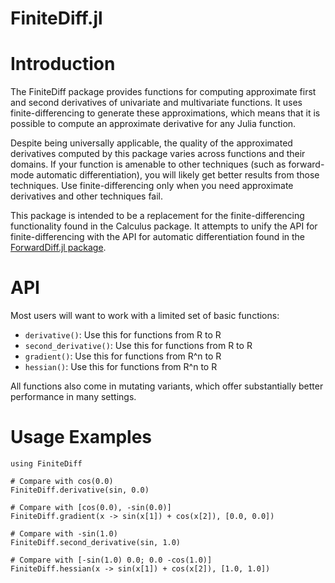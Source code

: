 FiniteDiff.jl
=============

# Introduction

The FiniteDiff package provides functions for computing approximate first and
second derivatives of univariate and multivariate functions. It uses
finite-differencing to generate these approximations, which means that it is
possible to compute an approximate derivative for any Julia function.

Despite being universally applicable, the quality of the approximated
derivatives computed by this package varies across functions and their domains.
If your function is amenable to other techniques (such as forward-mode
automatic differentiation), you will likely get better results from those
techniques. Use finite-differencing only when you need approximate derivatives
and other techniques fail.

This package is intended to be a replacement for the finite-differencing
functionality found in the Calculus package. It attempts to unify the API
for finite-differencing with the API for automatic differentiation found in the
[ForwardDiff.jl package](http://www.juliadiff.org/ForwardDiff.jl/index.html).

# API

Most users will want to work with a limited set of basic functions:

* `derivative()`: Use this for functions from R to R
* `second_derivative()`: Use this for functions from R to R
* `gradient()`: Use this for functions from R^n to R
* `hessian()`: Use this for functions from R^n to R

All functions also come in mutating variants, which offer substantially better
performance in many settings.

# Usage Examples

    using FiniteDiff

    # Compare with cos(0.0)
    FiniteDiff.derivative(sin, 0.0)

    # Compare with [cos(0.0), -sin(0.0)]
    FiniteDiff.gradient(x -> sin(x[1]) + cos(x[2]), [0.0, 0.0])

    # Compare with -sin(1.0)
    FiniteDiff.second_derivative(sin, 1.0)

    # Compare with [-sin(1.0) 0.0; 0.0 -cos(1.0)]
    FiniteDiff.hessian(x -> sin(x[1]) + cos(x[2]), [1.0, 1.0])
